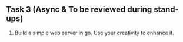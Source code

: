 
## Task 3  (Async & To be reviewed during stand-ups)

1. Build a simple web server in go. Use your creativity to enhance it.


